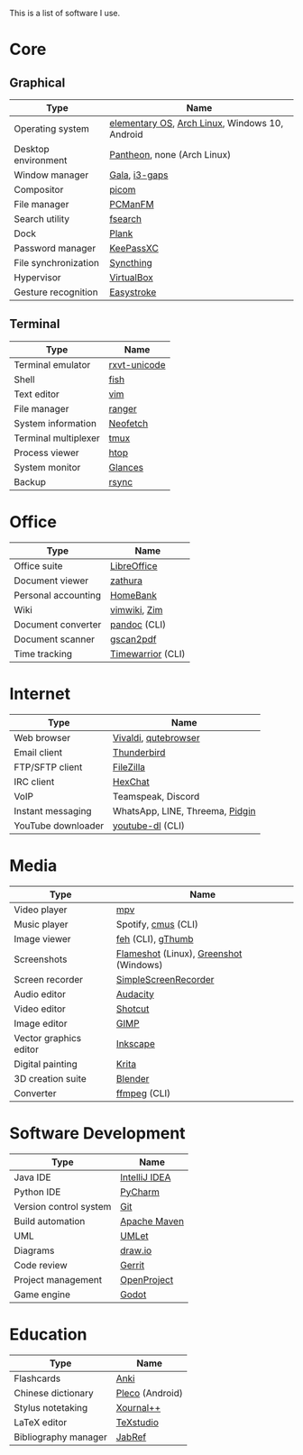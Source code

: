This is a list of software I use.

# Core
## Graphical
| Type                 | Name                                                                                                 |
|----------------------|------------------------------------------------------------------------------------------------------|
| Operating system     | [elementary OS](https://elementary.io), [Arch Linux](https://www.archlinux.org), Windows 10, Android |
| Desktop environment  | [Pantheon](https://elementary.io), none (Arch Linux)                                                 |
| Window manager       | [Gala](https://elementary.io), [i3-gaps](https://github.com/Airblader/i3)                            |
| Compositor           | [picom](https://github.com/yshui/picom)                                                              |
| File manager         | [PCManFM](https://wiki.lxde.org/en/PCManFM)                                                          |
| Search utility       | [fsearch](https://github.com/cboxdoerfer/fsearch)                                                    |
| Dock                 | [Plank](https://launchpad.net/plank)                                                                 |
| Password manager     | [KeePassXC](https://keepassxc.org)                                                                   |
| File synchronization | [Syncthing](https://syncthing.net/)                                                                  |
| Hypervisor           | [VirtualBox](https://www.virtualbox.org/)                                                            |
| Gesture recognition  | [Easystroke](https://github.com/thjaeger/easystroke/wiki)                                            |

## Terminal
| Type                 | Name                                                             |
|----------------------|------------------------------------------------------------------|
| Terminal emulator    | [rxvt-unicode](http://software.schmorp.de/pkg/rxvt-unicode.html) |
| Shell                | [fish](https://fishshell.com)                                    |
| Text editor          | [vim](https://www.vim.org)                                       |
| File manager         | [ranger](https://ranger.github.io)                               |
| System information   | [Neofetch](https://github.com/dylanaraps/neofetch)               |
| Terminal multiplexer | [tmux](https://tmux.github.io)                                   |
| Process viewer       | [htop](https://htop.dev/)                                        |
| System monitor       | [Glances](https://nicolargo.github.io/glances/)                  |
| Backup               | [rsync](https://rsync.samba.org/)                                |

# Office
| Type                | Name                                                                       |
|---------------------|----------------------------------------------------------------------------|
| Office suite        | [LibreOffice](https://www.libreoffice.org)                                 |
| Document viewer     | [zathura](https://pwmt.org/projects/zathura)                               |
| Personal accounting | [HomeBank](http://homebank.free.fr)                                        |
| Wiki                | [vimwiki](https://github.com/vimwiki/vimwiki), [Zim](https://zim-wiki.org) |
| Document converter  | [pandoc](https://pandoc.org/) (CLI)                                        |
| Document scanner    | [gscan2pdf](http://gscan2pdf.sourceforge.net/)                             |
| Time tracking       | [Timewarrior](https://timewarrior.net/) (CLI)                              |

# Internet
| Type               | Name                                                                   |
|--------------------|------------------------------------------------------------------------|
| Web browser        | [Vivaldi](https://vivaldi.com), [qutebrowser](https://qutebrowser.org) |
| Email client       | [Thunderbird](https://www.thunderbird.net)                             |
| FTP/SFTP client    | [FileZilla](https://filezilla-project.org)                             |
| IRC client         | [HexChat](https://hexchat.github.io)                                   |
| VoIP               | Teamspeak, Discord                                                     |
| Instant messaging  | WhatsApp, LINE, Threema, [Pidgin](https://www.pidgin.im/)              |
| YouTube downloader | [youtube-dl](https://youtube-dl.org/) (CLI)                            |

# Media
| Type                   | Name                                                                                           |
|------------------------|------------------------------------------------------------------------------------------------|
| Video player           | [mpv](https://mpv.io)                                                                          |
| Music player           | Spotify, [cmus](https://cmus.github.io) (CLI)                                                  |
| Image viewer           | [feh](https://feh.finalrewind.org/) (CLI), [gThumb](https://wiki.gnome.org/Apps/Gthumb)        |
| Screenshots            | [Flameshot](https://flameshot.js.org) (Linux), [Greenshot](https://getgreenshot.org) (Windows) |
| Screen recorder        | [SimpleScreenRecorder](https://www.maartenbaert.be/simplescreenrecorder)                       |
| Audio editor           | [Audacity](https://www.audacityteam.org)                                                       |
| Video editor           | [Shotcut](https://www.shotcut.org/)                                                            |
| Image editor           | [GIMP](https://www.gimp.org)                                                                   |
| Vector graphics editor | [Inkscape](https://inkscape.org)                                                               |
| Digital painting       | [Krita](https://krita.org)                                                                     |
| 3D creation suite      | [Blender](https://www.blender.org)                                                             |
| Converter              | [ffmpeg](https://www.ffmpeg.org) (CLI)                                                         |

# Software Development
| Type                   | Name                                             |
|------------------------|--------------------------------------------------|
| Java IDE               | [IntelliJ IDEA](https://www.jetbrains.com/idea)  |
| Python IDE             | [PyCharm](https://www.jetbrains.com/pycharm)     |
| Version control system | [Git](https://git-scm.com)                       |
| Build automation       | [Apache Maven](https://maven.apache.org/)        |
| UML                    | [UMLet](https://www.umlet.com)                   |
| Diagrams               | [draw.io](https://app.diagrams.net)              |
| Code review            | [Gerrit](https://www.gerritcodereview.com/)      |
| Project management     | [OpenProject](https://www.openproject.org/)      |
| Game engine            | [Godot](https://godotengine.org/)                |

# Education
| Type                 | Name                                                                       |
|----------------------|----------------------------------------------------------------------------|
| Flashcards           | [Anki](https://apps.ankiweb.net)                                           |
| Chinese dictionary   | [Pleco](https://www.pleco.com) (Android)                                   |
| Stylus notetaking    | [Xournal++](https://github.com/xournalpp/xournalpp)                        |
| LaTeX editor         | [TeXstudio](https://www.texstudio.org)                                     |
| Bibliography manager | [JabRef](http://www.jabref.org/)                                           |

